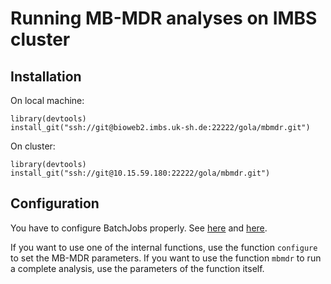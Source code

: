 # Running MB-MDR analyses on IMBS cluster

## Installation

On local machine:

```
library(devtools)
install_git("ssh://git@bioweb2.imbs.uk-sh.de:22222/gola/mbmdr.git")
```

On cluster:

```
library(devtools)
install_git("ssh://git@10.15.59.180:22222/gola/mbmdr.git")
```

## Configuration

You have to configure BatchJobs properly. See [here](https://bioweb2.imbs.uk-sh.de/gitlab/imbs/imbs-general/tree/master/templates/batchjobs) and [here](https://github.com/tudo-r/BatchJobs).

If you want to use one of the internal functions, use the function `configure` to set the MB-MDR parameters.
If you want to use the function `mbmdr` to run a complete analysis, use the parameters of the function itself.
